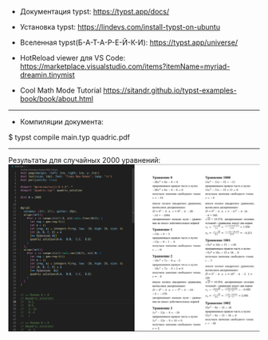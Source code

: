 
* Документация typst:
https://typst.app/docs/

* Установка typst:
https://lindevs.com/install-typst-on-ubuntu

* Вселенная typst(Б-А-Т-А-Р-Е-Й-К-И):
https://typst.app/universe/

* HotReload viewer для VS Code:
https://marketplace.visualstudio.com/items?itemName=myriad-dreamin.tinymist

* Cool Math Mode Tutorial
https://sitandr.github.io/typst-examples-book/book/about.html

----

* Компиляции документа:

$ typst compile main.typ quadric.pdf

----

Результаты для случайных 2000 уравнений:
![2000 случайных уравнений](results.png)
